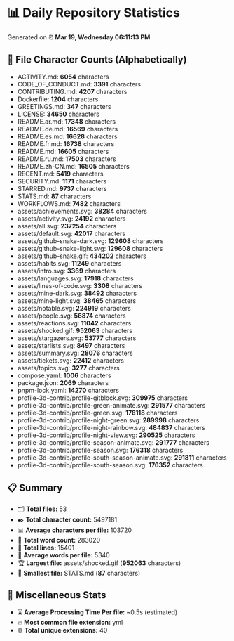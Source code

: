 # 📊 Daily Repository Statistics
Generated on ⏰ **Mar 19, Wednesday 06:11:13 PM**

## 📂 File Character Counts (Alphabetically)
- ACTIVITY.md: **6054** characters
- CODE_OF_CONDUCT.md: **3391** characters
- CONTRIBUTING.md: **4207** characters
- Dockerfile: **1204** characters
- GREETINGS.md: **347** characters
- LICENSE: **34650** characters
- README.ar.md: **17348** characters
- README.de.md: **16569** characters
- README.es.md: **16628** characters
- README.fr.md: **16738** characters
- README.md: **16605** characters
- README.ru.md: **17503** characters
- README.zh-CN.md: **16505** characters
- RECENT.md: **5419** characters
- SECURITY.md: **1171** characters
- STARRED.md: **9737** characters
- STATS.md: **87** characters
- WORKFLOWS.md: **7482** characters
- assets/achievements.svg: **38284** characters
- assets/activity.svg: **24192** characters
- assets/all.svg: **237254** characters
- assets/default.svg: **42017** characters
- assets/github-snake-dark.svg: **129608** characters
- assets/github-snake-light.svg: **129608** characters
- assets/github-snake.gif: **434202** characters
- assets/habits.svg: **11249** characters
- assets/intro.svg: **3369** characters
- assets/languages.svg: **17918** characters
- assets/lines-of-code.svg: **3308** characters
- assets/mine-dark.svg: **38492** characters
- assets/mine-light.svg: **38465** characters
- assets/notable.svg: **224919** characters
- assets/people.svg: **56874** characters
- assets/reactions.svg: **11042** characters
- assets/shocked.gif: **952063** characters
- assets/stargazers.svg: **53777** characters
- assets/starlists.svg: **8497** characters
- assets/summary.svg: **28076** characters
- assets/tickets.svg: **22412** characters
- assets/topics.svg: **3277** characters
- compose.yaml: **1006** characters
- package.json: **2069** characters
- pnpm-lock.yaml: **14270** characters
- profile-3d-contrib/profile-gitblock.svg: **309975** characters
- profile-3d-contrib/profile-green-animate.svg: **291577** characters
- profile-3d-contrib/profile-green.svg: **176118** characters
- profile-3d-contrib/profile-night-green.svg: **289998** characters
- profile-3d-contrib/profile-night-rainbow.svg: **484837** characters
- profile-3d-contrib/profile-night-view.svg: **290525** characters
- profile-3d-contrib/profile-season-animate.svg: **291777** characters
- profile-3d-contrib/profile-season.svg: **176318** characters
- profile-3d-contrib/profile-south-season-animate.svg: **291811** characters
- profile-3d-contrib/profile-south-season.svg: **176352** characters

## 📋 Summary
- 🗂️ **Total files:** 53
- ✒️ **Total character count:** 5497181
- 📊 **Average characters per file:** 103720
- 📝 **Total word count:** 283020
- 🧾 **Total lines:** 15401
- 📐 **Average words per file:** 5340
- 🏆 **Largest file:** assets/shocked.gif (**952063** characters)
- 🥉 **Smallest file:** STATS.md (**87** characters)

## 🌟 Miscellaneous Stats
- ⌛ **Average Processing Time Per file:** ~0.5s (estimated)
- 🔥 **Most common file extension:** yml
- 🌐 **Total unique extensions:** 40
